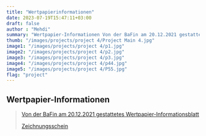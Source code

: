 ```yaml
---
title: "Wertpapierinformationen"
date: 2023-07-19T15:47:11+03:00
draft: false
author : "Mehdi"
summary: "Wertpapier-Informationen Von der BaFin am 20.12.2021 gestattetes Wertpapier-Informationsblatt Zeichnungsschein"
thumb: "/images/projects/project 4/Project Main 4.jpg"
image1: "/images/projects/project 4/p1.jpg"
image2: "/images/projects/project 4/p2.jpg"
image3: "/images/projects/project 4/p3.jpg"
image4: "/images/projects/project 4/p44.jpg"
image5: "/images/projects/project 4/P55.jpg"
flag: "project"
---
```


## Wertpapier-Informationen

>[Von der BaFin am 20.12.2021 gestattetes Wertpapier-Informationsblatt](/pdf/project4/P1.pdf)
>
>[Zeichnungsschein](/pdf/project4/P2.pdf)
